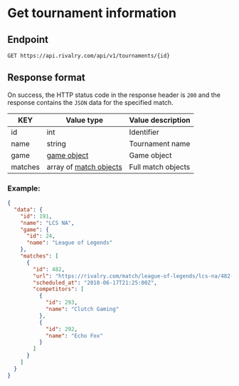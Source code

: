 # Get tournament information

## Endpoint

`GET https://api.rivalry.com/api/v1/tournaments/{id}`

## Response format

On success, the HTTP status code in the response header is `200` and the response contains the `JSON` data for the specified match.

KEY | Value type | Value description
--- | --- | ---
id | int | Identifier
name | string | Tournament name
game | [game object](../Objects.md#game) | Game object
matches | array of [match objects](../Objects.md#match) | Full match objects

### Example:

```json
{
  "data": {
    "id": 191,
    "name": "LCS NA",
    "game": {
      "id": 24,
      "name": "League of Legends"
    },
    "matches": [
      {
        "id": 482,
        "url": "https://rivalry.com/match/league-of-legends/lcs-na/482-clutch-gaming-vs-echo-fox",
        "scheduled_at": "2018-06-17T21:25:00Z",
        "competitors": [
          {
            "id": 293,
            "name": "Clutch Gaming"
          },
          {
            "id": 292,
            "name": "Echo Fox"
          }
        ]
      }
    ]
  }
}
```
